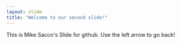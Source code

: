 ```yaml
---
layout: slide
title: "Welcome to our second slide!"
---
```

This is Mike Sacco's Slide for github.
Use the left arrow to go back!